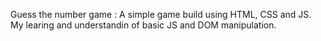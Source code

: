 Guess the number game : A simple game build using HTML, CSS and JS.
My learing and understandin of basic JS and DOM manipulation.
